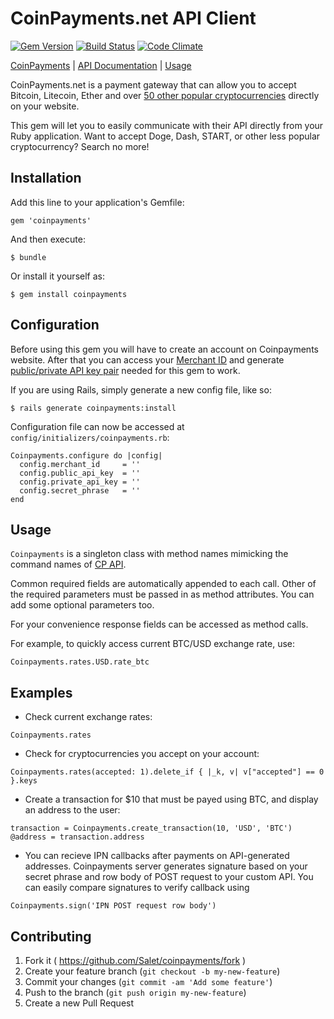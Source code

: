 # CoinPayments.net API Client
[![Gem Version](https://badge.fury.io/rb/coinpayments.svg)](https://badge.fury.io/rb/coinpayments) [![Build Status](https://travis-ci.org/Salet/coinpayments.svg?branch=master)](https://travis-ci.org/Salet/coinpayments) [![Code Climate](https://codeclimate.com/github/Salet/coinpayments/badges/gpa.svg)](https://codeclimate.com/github/Salet/coinpayments)

[CoinPayments](https://www.coinpayments.net) | [API Documentation](https://www.coinpayments.net/merchant-tools-api) | [Usage](#usage)

CoinPayments.net is a payment gateway that can allow you to accept Bitcoin, Litecoin, Ether and over [50 other popular cryptocurrencies](https://www.coinpayments.net/supported-coins) directly on your website. 

This gem will let you to easily communicate with their API directly from your Ruby application. Want to accept Doge, Dash, START, or other less popular cryptocurrency? Search no more!

## Installation

Add this line to your application's Gemfile:

    gem 'coinpayments'

And then execute:

    $ bundle

Or install it yourself as:

    $ gem install coinpayments

## Configuration

Before using this gem you will have to create an account on Coinpayments website. After that you can access your [Merchant ID](https://www.coinpayments.net/acct-settings) and generate [public/private API key pair](https://www.coinpayments.net/acct-api-keys) needed for this gem to work.

If you are using Rails, simply generate a new config file, like so:

    $ rails generate coinpayments:install

Configuration file can now be accessed at `config/initializers/coinpayments.rb`:

```
Coinpayments.configure do |config|
  config.merchant_id     = ''
  config.public_api_key  = ''
  config.private_api_key = ''
  config.secret_phrase   = ''
end
```

## Usage
`Coinpayments` is a singleton class with method names mimicking the command names of [CP API](https://www.coinpayments.net/merchant-tools-api). 

Common required fields are automatically appended to each call. Other of the required parameters must be passed in as method attributes. You can add some optional parameters too. 

For your convenience response fields can be accessed as method calls.

For example, to quickly access current BTC/USD exchange rate, use:

`Coinpayments.rates.USD.rate_btc`

## Examples

- Check current exchange rates:

`Coinpayments.rates`

- Check for cryptocurrencies you accept on  your account:

`Coinpayments.rates(accepted: 1).delete_if { |_k, v| v["accepted"] == 0 }.keys`

- Create a transaction for $10 that must be payed using BTC, and display an address to the user:

```
transaction = Coinpayments.create_transaction(10, 'USD', 'BTC')
@address = transaction.address
```
- You can recieve IPN callbacks after payments on API-generated addresses.
Coinpayments server generates signature based on your secret phrase and row 
body of POST request to your custom API. You can easily compare signatures
to verify callback using 
```
Coinpayments.sign('IPN POST request row body')
```

## Contributing

1. Fork it ( https://github.com/Salet/coinpayments/fork )
2. Create your feature branch (`git checkout -b my-new-feature`)
3. Commit your changes (`git commit -am 'Add some feature'`)
4. Push to the branch (`git push origin my-new-feature`)
5. Create a new Pull Request
